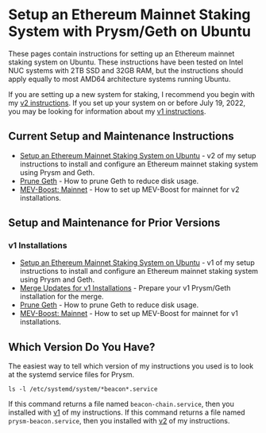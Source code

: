 # Setup an Ethereum Mainnet Staking System with Prysm/Geth on Ubuntu

These pages contain instructions for setting up an Ethereum mainnet staking system on Ubuntu. These instructions have been tested on Intel NUC systems with 2TB SSD and 32GB RAM, but the instructions should apply equally to most AMD64 architecture systems running Ubuntu.

If you are setting up a new system for staking, I recommend you begin with my [v2 instructions](v2/). If you set up your system on or before July 19, 2022, you may be looking for information about my [v1 instructions](v1/).

## Current Setup and Maintenance Instructions

- [Setup an Ethereum Mainnet Staking System on Ubuntu](v2/setup.md) - v2 of my setup instructions to install and configure an Ethereum mainnet staking system using Prysm and Geth.
- [Prune Geth](prune_geth.md) - How to prune Geth to reduce disk usage.
- [MEV-Boost: Mainnet](v2/mev-boost.md) - How to set up MEV-Boost for mainnet for v2 installations.

## Setup and Maintenance for Prior Versions

### v1 Installations

- [Setup an Ethereum Mainnet Staking System on Ubuntu](v1/setup.md) - v1 of my setup instructions to install and configure an Ethereum mainnet staking system using Prysm and Geth.
- [Merge Updates for v1 Installations](v1/merge_updates.md) - Prepare your v1 Prysm/Geth installation for the merge.
- [Prune Geth](prune_geth.md) - How to prune Geth to reduce disk usage.
- [MEV-Boost: Mainnet](v1/mev-boost.md) - How to set up MEV-Boost for mainnet for v1 installations.

## Which Version Do You Have?

The easiest way to tell which version of my instructions you used is to look at the systemd service files for Prysm.

```console
ls -l /etc/systemd/system/*beacon*.service
```

If this command returns a file named `beacon-chain.service`, then you installed with [v1](v1/) of my instructions. If this command returns a file named `prysm-beacon.service`, then you installed with [v2](v2/) of my instructions.
